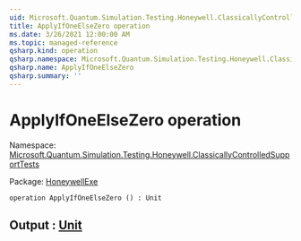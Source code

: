 ```yaml
---
uid: Microsoft.Quantum.Simulation.Testing.Honeywell.ClassicallyControlledSupportTests.ApplyIfOneElseZero
title: ApplyIfOneElseZero operation
ms.date: 3/26/2021 12:00:00 AM
ms.topic: managed-reference
qsharp.kind: operation
qsharp.namespace: Microsoft.Quantum.Simulation.Testing.Honeywell.ClassicallyControlledSupportTests
qsharp.name: ApplyIfOneElseZero
qsharp.summary: ''
---
```


# ApplyIfOneElseZero operation

Namespace: [Microsoft.Quantum.Simulation.Testing.Honeywell.ClassicallyControlledSupportTests](xref:Microsoft.Quantum.Simulation.Testing.Honeywell.ClassicallyControlledSupportTests)

Package: [HoneywellExe](https://nuget.org/packages/HoneywellExe)




```qsharp
operation ApplyIfOneElseZero () : Unit
```


## Output : [Unit](xref:microsoft.quantum.lang-ref.unit)

